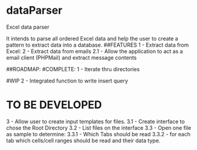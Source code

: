 # dataParser
Excel data parser

It intends to parse all ordered Excel data and help the user to create a pattern to extract data into a database.
##FEATURES
1 - Extract data from Excel:
2 - Extract data from emails 
  2.1 - Allow the application to act as a email client (PHPMail) and extract message contents

##ROADMAP:
#COMPLETE:
1 - Iterate thru directories

#WIP
2 - Integrated function to write insert query

# TO BE DEVELOPED
3 - Allow user to create input templates for files.
	3.1 - Create interface to chose the Root Directory
	3.2 - List files on the interface
	3.3 - Open one file as sample to determine:
		3.3.1 - Which Tabs should be read
		3.3.2 - for each tab which cells/cell ranges should be read and their data type.
